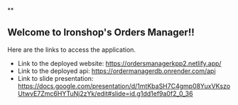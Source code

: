 \*\*

## Welcome to Ironshop's Orders Manager!!

Here are the links to access the application.

- Link to the deployed website: https://ordersmanagerkpp2.netlify.app/
- Link to the deployed api: https://ordermanagerdb.onrender.com/api
- Link to slide presentation: https://docs.google.com/presentation/d/1mtKbaSH7C4gmp08YuxVKszoUtwvE7Zmc6HYTuNj2zYk/edit#slide=id.g1dd1ef9a0f2_0_36
